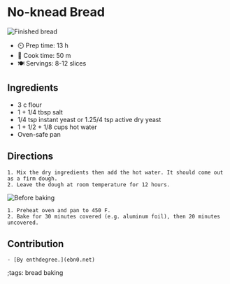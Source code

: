 # No-knead Bread

![Finished bread](pix/no-knead-bread-1.webp)

- ⏲️ Prep time: 13 h
- 🍳 Cook time: 50 m
- 🍽️ Servings: 8-12 slices

## Ingredients

- 3 c flour
- 1 + 1/4 tbsp salt
- 1/4 tsp instant yeast or 1.25/4 tsp active dry yeast
- 1 + 1/2 + 1/8 cups hot water
- Oven-safe pan

## Directions

	1. Mix the dry ingredients then add the hot water. It should come out as a firm dough.
	2. Leave the dough at room temperature for 12 hours.

![Before baking](pix/no-knead-bread-2.webp)

	1. Preheat oven and pan to 450 F.
	2. Bake for 30 minutes covered (e.g. aluminum foil), then 20 minutes uncovered.

## Contribution

	- [By enthdegree.](ebn0.net)

;tags: bread baking
